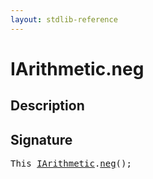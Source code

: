 ```yaml
---
layout: stdlib-reference
---
```


# IArithmetic\.neg

## Description





## Signature 

<pre>
<span class="code_keyword">This</span> <a href="/stdlib-reference/interfaces/iarithmetic-01/index" class="code_type">IArithmetic</a>.<a href="/stdlib-reference/interfaces/iarithmetic-01/neg">neg</a>();

</pre>


